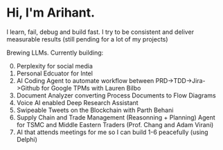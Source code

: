 # Hi, I'm Arihant.
I learn, fail, debug and build fast. I try to be consistent and deliver measurable results (still pending for a lot of my projects) 

Brewing LLMs. Currently building:

0. Perplexity for social media
1. Personal Edcuator for Intel
2. AI Coding Agent to automate workflow between PRD->TDD->Jira->Github for Google TPMs with Lauren Bilbo
3. Document Analyzer converting Process Documents to Flow Diagrams
4. Voice AI enabled Deep Research Assistant
5. Swipeable Tweets on the Blockchain with Parth Behani
6. Supply Chain and Trade Management (Reasonning + Planning) Agent for TSMC and Middle Eastern Traders (Prof. Chang and Adam Virani)
7. AI that attends meetings for me so I can build 1-6 peacefully (using Delphi)
